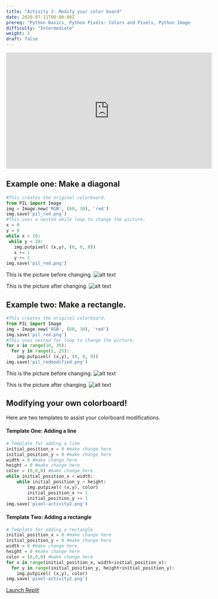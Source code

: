 ```yaml
---
title: "Activity 2: Modify your color board"
date: 2020-07-11T00:00:00Z
prereq: "Python Basics, Python Pixels: Colors and Pixels, Python Image manipulation: Open an image"
difficulty: "Intermediate"
weight: 2
draft: false
---
```


<iframe width="560" height="315" src="https://www.youtube.com/embed/WkI5ij6pTWI" frameborder="0" allow="accelerometer; autoplay; encrypted-media; gyroscope; picture-in-picture" allowfullscreen></iframe>


## Example one: Make a diagonal

```python
#This creates the original colorboard.
from PIL import Image
img = Image.new('RGB', (60, 30), 'red')
img.save('pil_red.png')
#This uses a nested while loop to change the picture.
x = 0
y = 0
while x < 10:
 while y < 20:
   img.putpixel( (x,y), (0, 0, 0))
   x += 1
   y += 1
img.save('pil_red.png')
```

This is the picture before changing.
![alt text](../../media/whileloopbefore.png "image showing while loop first example")

This is the picture after changing.
![alt text](../../media/whileloopafter.png "image showing while loop first example")

## Example two: Make a rectangle.

```python
#This creates the original colorboard.
from PIL import Image
img = Image.new('RGB', (60, 30), 'red')
img.save('pil_red.png')
#This uses nested for loop to change the picture.
for x in range(10, 30):
  for y in range(5, 25):
    img.putpixel( (x,y), (0, 0, 0))
img.save('pil_redmodified.png')
```

This is the picture before changing.
![alt text](../../media/whileloopbefore.png "image showing for loop first example")

This is the picture after changing.
![alt text](../../media/forloopafter.png "image showing for loop first example")

## Modifying your own colorboard!

Here are two templates to assist your colorboard modifications.

#### Template One: Adding a line

```python
# Template for adding a line
initial_position_x = 0 #make change here
initial_position_y = 0 #make change here
width = 0 #make change here
height = 0 #make change here
color = (0,0,0) #make change here
while initial_position_x < width:
    while initial_position_y < height:
        img.putpixel( (x,y), color)
        initial_position_x += 1
        initial_position_y += 1
img.save('pixel-activity2.png')
```

#### Template Two: Adding a rectangle

```python
# Template for adding a rectangle
initial_position_x = 0 #make change here
initial_position_y = 0 #make change here
width = 0 #make change here
height = 0 #make change here
color = (0,0,0) #make change here
for x in range(initial_position_x, width+initial_position_x):
  for y in range(initial_position_y, height+initial_position_y):
    img.putpixel( (x,y), color)
img.save('pixel-activity2.png')
```

<a class="my-2 mx-4 btn btn-info" href="https://replit.com/@nuevofoundation/Python-Pixel-Activity2" target="_blank">Launch Replit</a>
